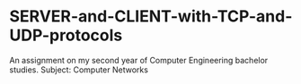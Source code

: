 # SERVER-and-CLIENT-with-TCP-and-UDP-protocols
An assignment on my second year of Computer Engineering bachelor studies. Subject: Computer Networks
